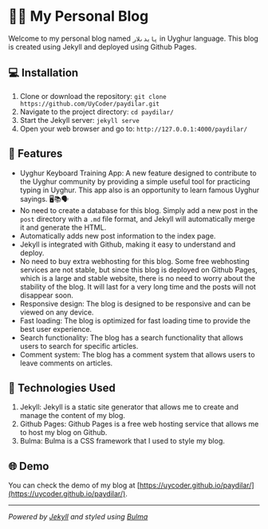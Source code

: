 #  👨‍💻 My Personal Blog

Welcome to my personal blog named `پايدىلار` in Uyghur language. This blog is created using Jekyll and deployed using Github Pages.

##  💻 Installation
1. Clone or download the repository: `git clone https://github.com/UyCoder/paydilar.git`
2. Navigate to the project directory: `cd paydilar/`
3. Start the Jekyll server: `jekyll serve`
4. Open your web browser and go to: `http://127.0.0.1:4000/paydilar/`

## 🚀 Features
- Uyghur Keyboard Training App: A new feature designed to contribute to the Uyghur community by providing a simple useful tool for practicing typing in Uyghur. This app also is an opportunity to learn famous Uyghur sayings. 🖥️📚🗣️
- No need to create a database for this blog. Simply add a new post in the `post` directory with a `.md` file format, and Jekyll will automatically merge it and generate the HTML.
- Automatically adds new post information to the index page.
- Jekyll is integrated with Github, making it easy to understand and deploy.
- No need to buy extra webhosting for this blog. Some free webhosting services are not stable, but since this blog is deployed on Github Pages, which is a large and stable website, there is no need to worry about the stability of the blog. It will last for a very long time and the posts will not disappear soon.
- Responsive design: The blog is designed to be responsive and can be viewed on any device.
- Fast loading: The blog is optimized for fast loading time to provide the best user experience.
- Search functionality: The blog has a search functionality that allows users to search for specific articles.
- Comment system: The blog has a comment system that allows users to leave comments on articles.

## 🔧 Technologies Used
1. Jekyll: Jekyll is a static site generator that allows me to create and manage the content of my blog.
2. Github Pages: Github Pages is a free web hosting service that allows me to host my blog on Github.
3. Bulma: Bulma is a CSS framework that I used to style my blog.

##  🌐 Demo
You can check the demo of my blog at [https://uycoder.github.io/paydilar/](https://uycoder.github.io/paydilar/).

---
_Powered by [Jekyll](http://jekyllrb.com/) and styled using [Bulma](http://bulma.io/)_ 
